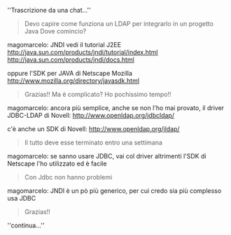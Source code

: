 ''Trascrizione da una chat...''

> Devo capire come funziona un LDAP per integrarlo in un progetto Java
> Dove comincio?

magomarcelo:
JNDI
vedi il tutorial J2EE
http://java.sun.com/products/jndi/tutorial/index.html
http://java.sun.com/products/jndi/docs.html

oppure l'SDK per JAVA di Netscape Mozilla
http://www.mozilla.org/directory/javasdk.html

> Grazias!!
> Ma è complicato?
> Ho pochissimo tempo!!

magomarcelo:
ancora più semplice, anche se non l'ho mai provato, il driver JDBC-LDAP di Novell:
http://www.openldap.org/jdbcldap/

c'è anche un SDK di Novell: http://www.openldap.org/jldap/

> Il tutto deve esse terminato entro una settimana

magomarcelo:
se sanno usare JDBC, vai col driver
altrimenti l'SDK di Netscape l'ho utilizzato ed è facile

> Con Jdbc non hanno problemi

magomarcelo:
JNDI è un pò più generico, per cui credo sia più complesso
usa JDBC

> Grazias!!

''continua...''
